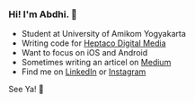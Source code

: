 ### Hi! I'm Abdhi. 👋
  - Student at University of Amikom Yogyakarta
  - Writing code for [Heptaco Digital Media](https://hepta.co.id)
  - Want to focus on iOS and Android
  - Sometimes writing an articel on [Medium](https://medium.com/abdhilabs)
  - Find me on [LinkedIn](https://linkedin.com/in/rizaabdhi) or [Instagram](https://www.instagram.com/abdhii__/?hl=id)

See Ya! 👋
